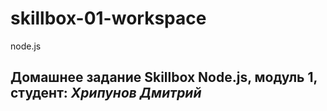 # skillbox-01-workspace

node.js

## Домашнее задание Skillbox Node.js, модуль 1, студент: _Хрипунов Дмитрий_
